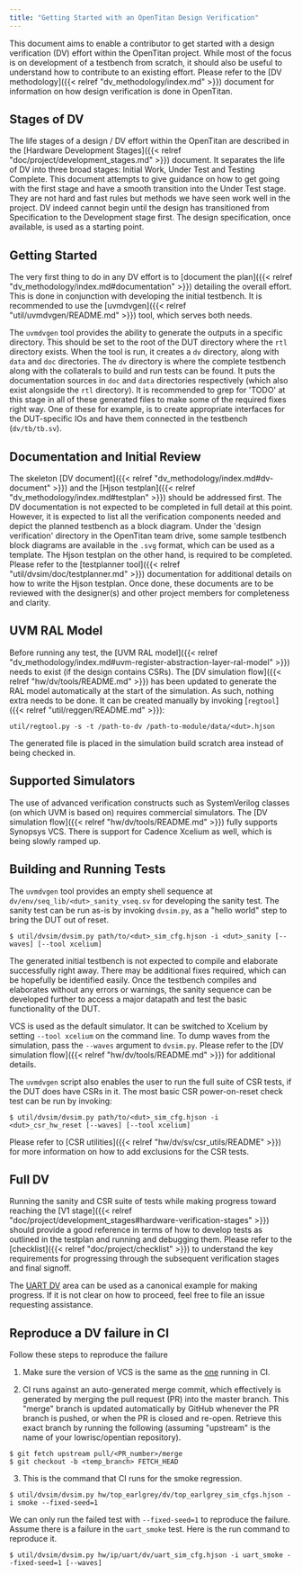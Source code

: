 ```yaml
---
title: "Getting Started with an OpenTitan Design Verification"
---
```


This document aims to enable a contributor to get started with a design verification (DV) effort within the OpenTitan project.
While most of the focus is on development of a testbench from scratch, it should also be useful to understand how to contribute to an existing effort.
Please refer to the [DV methodology]({{< relref "dv_methodology/index.md" >}}) document for information on how design verification is done in OpenTitan.

## Stages of DV

The life stages of a design / DV effort within the OpenTitan are described in the [Hardware Development Stages]({{< relref "doc/project/development_stages.md" >}}) document.
It separates the life of DV into three broad stages: Initial Work, Under Test and Testing Complete.
This document attempts to give guidance on how to get going with the first stage and have a smooth transition into the Under Test stage.
They are not hard and fast rules but methods we have seen work well in the project.
DV indeed cannot begin until the design has transitioned from Specification to the Development stage first.
The design specification, once available, is used as a starting point.

## Getting Started

The very first thing to do in any DV effort is to [document the plan]({{< relref "dv_methodology/index.md#documentation" >}}) detailing the overall effort.
This is done in conjunction with developing the initial testbench.
It is recommended to use the [uvmdvgen]({{< relref "util/uvmdvgen/README.md" >}}) tool, which serves both needs.

The `uvmdvgen` tool provides the ability to generate the outputs in a specific directory.
This should be set to the root of the DUT directory where the `rtl` directory exists.
When the tool is run, it creates a `dv` directory, along with `data` and `doc` directories.
The `dv` directory is where the complete testbench along with the collaterals to build and run tests can be found.
It puts the documentation sources in `doc` and `data` directories respectively (which also exist alongside the `rtl` directory).
It is recommended to grep for 'TODO' at this stage in all of these generated files to make some of the required fixes right way.
One of these for example, is to create appropriate interfaces for the DUT-specific IOs and have them connected in the testbench (`dv/tb/tb.sv`).

## Documentation and Initial Review

The skeleton [DV document]({{< relref "dv_methodology/index.md#dv-document" >}}) and the [Hjson testplan]({{< relref "dv_methodology/index.md#testplan" >}}) should be addressed first.
The DV documentation is not expected to be completed in full detail at this point.
However, it is expected to list all the verification components needed and depict the planned testbench as a block diagram.
Under the 'design verification' directory in the OpenTitan team drive, some sample testbench block diagrams are available in the `.svg` format, which can be used as a template.
The Hjson testplan on the other hand, is required to be completed.
Please refer to the [testplanner tool]({{< relref "util/dvsim/doc/testplanner.md" >}}) documentation for additional details on how to write the Hjson testplan.
Once done, these documents are to be reviewed with the designer(s) and other project members for completeness and clarity.

## UVM RAL Model

Before running any test, the [UVM RAL model]({{< relref "dv_methodology/index.md#uvm-register-abstraction-layer-ral-model" >}}) needs to exist (if the design contains CSRs).
The [DV simulation flow]({{< relref "hw/dv/tools/README.md" >}}) has been updated to generate the RAL model automatically at the start of the simulation.
As such, nothing extra needs to be done.
It can be created manually by invoking [`regtool`]({{< relref "util/reggen/README.md" >}}):
```console
util/regtool.py -s -t /path-to-dv /path-to-module/data/<dut>.hjson
```

The generated file is placed in the simulation build scratch area instead of being checked in.

## Supported Simulators

The use of advanced verification constructs such as SystemVerilog classes (on which UVM is based on) requires commercial simulators.
The [DV simulation flow]({{< relref "hw/dv/tools/README.md" >}}) fully supports Synopsys VCS.
There is support for Cadence Xcelium as well, which is being slowly ramped up.

## Building and Running Tests

The `uvmdvgen` tool provides an empty shell sequence at `dv/env/seq_lib/<dut>_sanity_vseq.sv` for developing the sanity test.
The sanity test can be run as-is by invoking `dvsim.py`, as a "hello world" step to bring the DUT out of reset.
```console
$ util/dvsim/dvsim.py path/to/<dut>_sim_cfg.hjson -i <dut>_sanity [--waves] [--tool xcelium]
```

The generated initial testbench is not expected to compile and elaborate successfully right away.
There may be additional fixes required, which can be hopefully be identified easily.
Once the testbench compiles and elaborates without any errors or warnings, the sanity sequence can be developed further to access a major datapath and test the basic functionality of the DUT.

VCS is used as the default simulator.
It can be switched to Xcelium by setting `--tool xcelium` on the command line.
To dump waves from the simulation, pass the `--waves` argument to `dvsim.py`.
Please refer to the [DV simulation flow]({{< relref "hw/dv/tools/README.md" >}}) for additional details.

The `uvmdvgen` script also enables the user to run the full suite of CSR tests, if the DUT does have CSRs in it.
The most basic CSR power-on-reset check test can be run by invoking:
```console
$ util/dvsim/dvsim.py path/to/<dut>_sim_cfg.hjson -i <dut>_csr_hw_reset [--waves] [--tool xcelium]
```
Please refer to [CSR utilities]({{< relref "hw/dv/sv/csr_utils/README" >}}) for more information on how to add exclusions for the CSR tests.

## Full DV

Running the sanity and CSR suite of tests while making progress toward reaching the [V1 stage]({{< relref "doc/project/development_stages#hardware-verification-stages" >}}) should provide a good reference in terms of how to develop tests as outlined in the testplan and running and debugging them.
Please refer to the [checklist]({{< relref "doc/project/checklist" >}}) to understand the key requirements for progressing through the subsequent verification stages and final signoff.

The [UART DV](https://github.com/lowRISC/opentitan/tree/master/hw/ip/uart/dv) area can be used as a canonical example for making progress.
If it is not clear on how to proceed, feel free to file an issue requesting assistance.

## Reproduce a DV failure in CI

Follow these steps to reproduce the failure

1. Make sure the version of VCS is the same as the [one](https://github.com/lowRISC/opentitan-private-ci/blob/master/jobs.yml#L5) running in CI.

2. CI runs against an auto-generated merge commit, which effectively is generated by merging the pull request (PR) into the master branch.
This "merge" branch is updated automatically by GitHub whenever the PR branch is pushed, or when the PR is closed and re-open.
Retrieve this exact branch by running the following (assuming "upstream" is the name of your lowrisc/opentian repository).
```console
$ git fetch upstream pull/<PR_number>/merge
$ git checkout -b <temp_branch> FETCH_HEAD
```

3. This is the command that CI runs for the smoke regression.
```console
$ util/dvsim/dvsim.py hw/top_earlgrey/dv/top_earlgrey_sim_cfgs.hjson -i smoke --fixed-seed=1
```
We can only run the failed test with `--fixed-seed=1` to reproduce the failure.
Assume there is a failure in the `uart_smoke` test. Here is the run command to reproduce it.
```console
$ util/dvsim/dvsim.py hw/ip/uart/dv/uart_sim_cfg.hjson -i uart_smoke --fixed-seed=1 [--waves]
```
